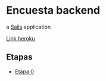 # Encuesta backend

a [Sails](http://sailsjs.org) application

[Link heroku](http://encuesta-arq2.herokuapp.com)

## Etapas
- [Etapa 0](docs/etapa0.md)
